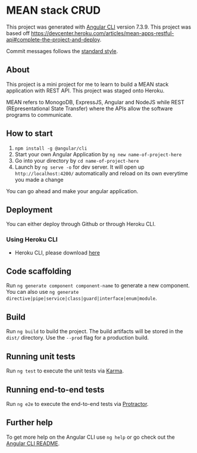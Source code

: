 # MEAN stack CRUD

This project was generated with [Angular CLI](https://github.com/angular/angular-cli) version 7.3.9. This project was based off https://devcenter.heroku.com/articles/mean-apps-restful-api#complete-the-project-and-deploy.

Commit messages follows the [standard style](https://www.conventionalcommits.org/en/v1.0.0-beta.4/).

## About
This project is a mini project for me to learn to build a MEAN stack application with REST API. This project was staged onto Heroku.

MEAN refers to MonogoDB, ExpressJS, Angular and NodeJS while REST (REpresentational State Transfer) where the APIs allow the software programs to communicate. 

## How to start
1. `npm install -g @angular/cli`
2. Start your own Angular Application by `ng new name-of-project-here`
3. Go into your directory by `cd name-of-project-here`
4. Launch by `ng serve -o` for dev server. It will open up `http://localhost:4200/` automatically and reload on its own everytime you made a change

You can go ahead and make your angular application. 

## Deployment
You can either deploy through Github or through Heroku CLI. 
### Using Heroku CLI
* Heroku CLI, please download [here](https://devcenter.heroku.com/articles/heroku-cli)


## Code scaffolding

Run `ng generate component component-name` to generate a new component. You can also use `ng generate directive|pipe|service|class|guard|interface|enum|module`.

## Build

Run `ng build` to build the project. The build artifacts will be stored in the `dist/` directory. Use the `--prod` flag for a production build.

## Running unit tests

Run `ng test` to execute the unit tests via [Karma](https://karma-runner.github.io).

## Running end-to-end tests

Run `ng e2e` to execute the end-to-end tests via [Protractor](http://www.protractortest.org/).

## Further help

To get more help on the Angular CLI use `ng help` or go check out the [Angular CLI README](https://github.com/angular/angular-cli/blob/master/README.md).
